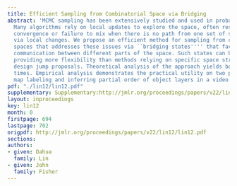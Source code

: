 ```yaml
---
title: Efficient Sampling from Combinatorial Space via Bridging
abstract: 'MCMC sampling has been extensively studied and used in probabilistic inference.
  Many algorithms rely on local updates to explore the space, often resulting in slow
  convergence or failure to mix when there is no path from one set of states to another
  via local changes. We propose an efficient method for sampling from combinatorial
  spaces that addresses these issues via ``bridging states'''' that facilitate the
  communication between different parts of the space. Such states can be created dynamically,
  providing more flexibility than methods relying on specific space structures to
  design jump proposals. Theoretical analysis of the approach yields bounds on mixing
  times. Empirical analysis demonstrates the practical utility on two problems: constrained
  map labeling and inferring partial order of object layers in a video.'
pdf: "./lin12/lin12.pdf"
supplementary: Supplementary:http://jmlr.org/proceedings/papers/v22/lin12/lin12Supple.pdf
layout: inproceedings
key: lin12
month: 0
firstpage: 694
lastpage: 702
origpdf: http://jmlr.org/proceedings/papers/v22/lin12/lin12.pdf
sections: 
authors:
- given: Dahua
  family: Lin
- given: John
  family: Fisher
---
```

